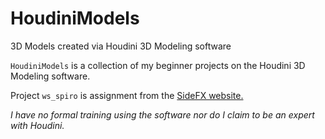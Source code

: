 # HoudiniModels

3D Models created via Houdini 3D Modeling software

``HoudiniModels`` is a collection of my beginner projects on the Houdini 3D Modeling software. 

Project ``ws_spiro`` is assignment from the [SideFX website.](https://www.sidefx.com/index.php?option=com_content&task=view&id=2961&Itemid=410)

_I have no formal training using the software nor do I claim to be an expert with Houdini._
